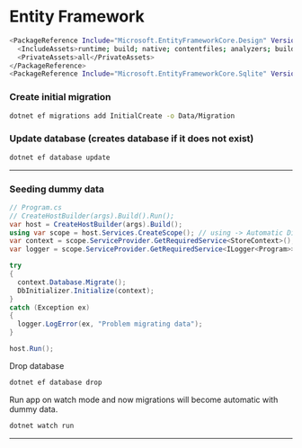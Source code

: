 # Entity Framework

```sh
<PackageReference Include="Microsoft.EntityFrameworkCore.Design" Version="5.0.8">
  <IncludeAssets>runtime; build; native; contentfiles; analyzers; buildtransitive</IncludeAssets>
  <PrivateAssets>all</PrivateAssets>
</PackageReference>
<PackageReference Include="Microsoft.EntityFrameworkCore.Sqlite" Version="5.0.8" />
```

### Create initial migration

```sh
dotnet ef migrations add InitialCreate -o Data/Migration
```

### Update database (creates database if it does not exist)

```sh
dotnet ef database update
```

---

### Seeding dummy data

```c#
// Program.cs
// CreateHostBuilder(args).Build().Run();
var host = CreateHostBuilder(args).Build();
using var scope = host.Services.CreateScope(); // using -> Automatic Dispose();
var context = scope.ServiceProvider.GetRequiredService<StoreContext>();
var logger = scope.ServiceProvider.GetRequiredService<ILogger<Program>>();

try
{
  context.Database.Migrate();
  DbInitializer.Initialize(context);
}
catch (Exception ex)
{
  logger.LogError(ex, "Problem migrating data");
}

host.Run();
```

Drop database

```sh
dotnet ef database drop
```

Run app on watch mode and now migrations will become automatic with dummy data.

```sh
dotnet watch run
```

---

